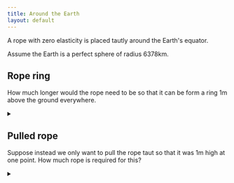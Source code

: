 ```yaml
---
title: Around the Earth
layout: default
---
```


A rope with zero elasticity is placed tautly around the Earth's equator.

Assume the Earth is a perfect sphere of radius 6378km.

## Rope ring

How much longer would the rope need to be so that it can be form a ring 1m
above the ground everywhere.

<details><summary></summary>

$$ 2 \pi \approx 6.28$$ meters of rope is required.

### Proof

Let $$c$$ be the original length of rope, $$r$$ the radius of the earth.

$$ c = 2 \pi r $$

Let $$\Delta c$$ and $$\Delta r$$ be the added rope and radius respectively.

$$
\begin{align}
c + \Delta c & = 2 \pi (r + \Delta r) \\
2 \pi r + \Delta c & = 2 \pi r + 2 \pi \Delta r \\
\Delta c & = 2 \pi \Delta r
\end{align}
$$

Thus the change in the length of rope is $$ 2 \pi \Delta r $$ regardless
of the original radius! In our problem $$ \Delta r = 1 $$ m.

</details>

## Pulled rope

Suppose instead we only want to pull the rope taut so that it was 1m high at
one point. How much rope is required for this?

<details><summary></summary>

Adding 0.75 mm is sufficient to lift the rope up 1m!

### Proof

![Pulled rope]({{ 'images/around_the_earth.png' | relative_url }})

The length of the rope can be given by $$ 2 (\pi - \alpha) r + 2d $$, thus the
extra rope required is:

$$ \Delta c = 2 (\pi - \alpha) r + 2d - 2 \pi r = 2 d - 2 \alpha r $$
where $$ \alpha = \arctan\left(\frac{d}{r}\right) $$

We can calculate $$ d $$ using Pythagoras' forumla:

$$ d^2 + r^2 = (r+h)^2 $$

$$ d = \sqrt{2rh + h^2} $$

Combining:

$$
\Delta c = 2 \sqrt{2rh + h^2} - 2 r \arctan\left(\frac{\sqrt{2rh + h^2}}{r}\right)
$$

Using $$ r = 6378 \text{ km} $$ and $$ h = 0.001 \text{ m} $$:

$$ \Delta c \approx 7.5 \times 10^{-7} \text{ m} = 0.75 \text{ mm} $$

</details>
